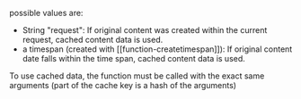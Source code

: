 possible values are:

- String "request": If original content was created within the current request, cached content data is used.
- a timespan (created with [[function-createtimespan]]): If original content date falls within the time span, cached content data is used.

To use cached data, the function must be called with the exact same arguments (part of the cache key is a hash of the arguments)
